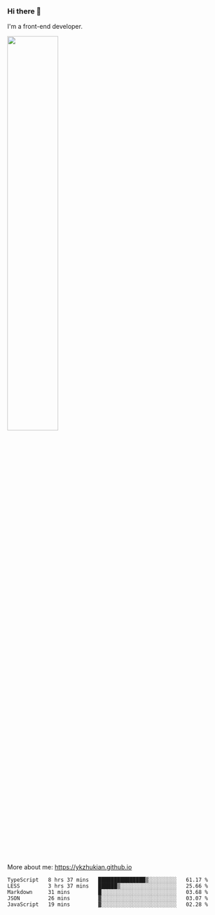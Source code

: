 ### Hi there 👋

I'm a front-end developer.

[<img width="48%" src="https://github-readme-stats.vercel.app/api?username=ykzhukian&show_icons=true&theme=dracula">](https://github.com/anuraghazra/github-readme-stats)

More about me: 
https://ykzhukian.github.io

<!--START_SECTION:waka-->
```text
TypeScript   8 hrs 37 mins   ███████████████▒░░░░░░░░░   61.17 % 
LESS         3 hrs 37 mins   ██████▒░░░░░░░░░░░░░░░░░░   25.66 % 
Markdown     31 mins         █░░░░░░░░░░░░░░░░░░░░░░░░   03.68 % 
JSON         26 mins         ▓░░░░░░░░░░░░░░░░░░░░░░░░   03.07 % 
JavaScript   19 mins         ▓░░░░░░░░░░░░░░░░░░░░░░░░   02.28 % 
```
<!--END_SECTION:waka-->
